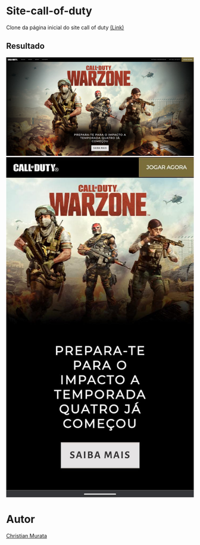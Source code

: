 # Site-call-of-duty

Clone da página inicial do site call of duty [(Link)](https://www.callofduty.com/br/pt/home)

## Resultado

![Resultado Desktop](./imgs/preview-site-cod-desktop.png)
![Resultado Mobile](./imgs/preview-site-cod-mobile.png)

# Autor
[Christian Murata](https://github.com/christianmurata)
